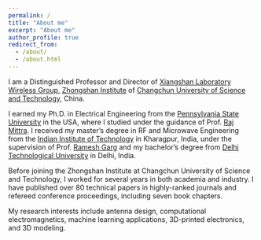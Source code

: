 ```yaml
---
permalink: /
title: "About me"
excerpt: "About me"
author_profile: true
redirect_from: 
  - /about/
  - /about.html
---
```


I am a Distinguished Professor and Director of [Xiangshan Laboratory Wireless Group](http://xslwireless.net), [Zhongshan Institute](https://zs.cust.edu.cn) of [Changchun University of Science and Technology](https://cust.edu.cn), China. 

I earned my Ph.D. in Electrical Engineering from the [Pennsylvania State University](https://www.psu.edu/) in the USA, where I studied under the guidance of Prof. [Raj Mittra](https://en.wikipedia.org/wiki/Raj_Mittra). I received my master’s degree in RF and Microwave Engineering from the [Indian Institute of Technology](https://beta.iitkgp.ac.in) in Kharagpur, India, under the supervision of Prof. [Ramesh Garg](https://en.wikipedia.org/wiki/Ramesh_Garg) and my bachelor’s degree from [Delhi Technological University](http://www.dtu.ac.in) in Delhi, India. 

Before joining the Zhongshan Institute at Changchun University of Science and Technology, I worked for several years in both academia and industry. I have published over 80 technical papers in highly-ranked journals and refereed conference proceedings, including seven book chapters.

My research interests include antenna design, computational electromagnetics, machine learning applications, 3D-printed electronics, and 3D modeling.